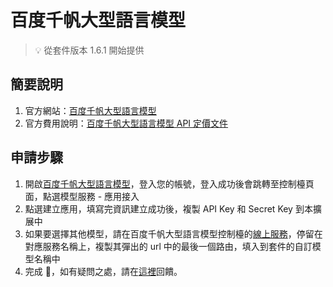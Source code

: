 # 百度千帆大型語言模型

> 💡 從套件版本 1.6.1 開始提供

## 簡要說明

1. 官方網站：[百度千帆大型語言模型](https://cloud.baidu.com/doc/WENXINWORKSHOP/s/Slfmc9dds)
2. 官方費用說明：[百度千帆大型語言模型 API 定價文件](https://cloud.baidu.com/doc/WENXINWORKSHOP/s/hlrk4akp7)

## 申請步驟

1. 開啟[百度千帆大型語言模型](https://console.bce.baidu.com/qianfan/overview)，登入您的帳號，登入成功後會跳轉至控制檯頁面，點選模型服務 - 應用接入
2. 點選建立應用，填寫完資訊建立成功後，複製 API Key 和 Secret Key 到本擴展中
3. 如果要選擇其他模型，請在百度千帆大型語言模型控制檯的[線上服務](https://console.bce.baidu.com/qianfan/ais/console/onlineService)，停留在對應服務名稱上，複製其彈出的 url 中的最後一個路由，填入到套件的自訂模型名稱中
4. 完成 🎉，如有疑問之處，請在[這裡](https://github.com/immersive-translate/immersive-translate/issues/137)回饋。
